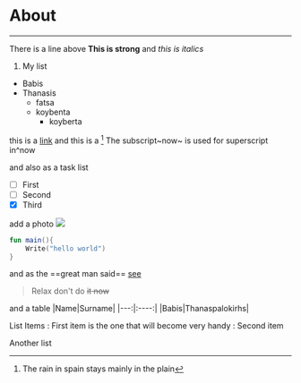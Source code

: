 # About
----
There is a line above
**This is strong** and *this is italics*
1. My list  
 - Babis  
 - Thanasis
   - fatsa
   - koybenta
     - koyberta

this is a [link](https:google.com) and this is a [^footnote]
The subscript~now~ is used for superscript in^now

and also as a task list
- [ ] First
- [ ] Second
- [x] Third

add a photo ![](bell.png)


```kotlin
fun main(){
    Write("hello world")
}
````  

and as the ==great man said== [see]
> Relax don't do ~~it now~~ 

and a table
|Name|Surname|
|---:|:----:|
|Babis|Thanaspalokirhs|

List Items
: First item is the one that
will become very handy
: Second item

Another list




[see]: https://google.com

[^footnote]: The rain in spain stays mainly in the plain

